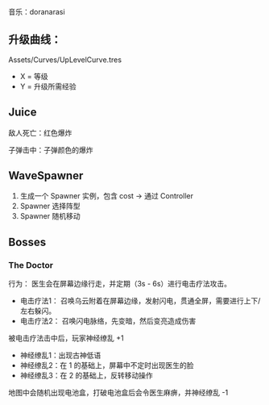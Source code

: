 ﻿音乐：doranarasi

## 升级曲线：
Assets/Curves/UpLevelCurve.tres
- X = 等级
- Y = 升级所需经验

## Juice
敌人死亡：红色爆炸

子弹击中：子弹颜色的爆炸

## WaveSpawner
1. 生成一个 Spawner 实例，包含 cost -> 通过 Controller
2. Spawner 选择阵型
3. Spawner 随机移动


## Bosses
### The Doctor
行为：
医生会在屏幕边缘行走，并定期（3s - 6s）进行电击疗法攻击。
- 电击疗法1：
  召唤乌云附着在屏幕边缘，发射闪电，贯通全屏，需要进行上下/左右躲闪。
- 电击疗法2：
  召唤闪电脉络，先变暗，然后变亮造成伤害

被电击疗法击中后，玩家神经缭乱 +1
- 神经缭乱1：出现古神低语
- 神经缭乱2：在 1 的基础上，屏幕中不定时出现医生的脸
- 神经缭乱3：在 2 的基础上，反转移动操作

地图中会随机出现电池盒，打破电池盒后会令医生麻痹，并神经缭乱 -1